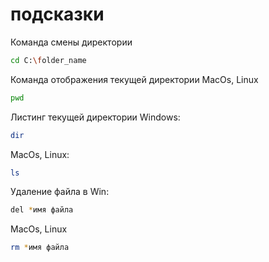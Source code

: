 # подсказки

Команда смены директории
```sh
cd C:\folder_name
```

Команда отображения текущей директории MacOs, Linux
```sh
pwd
```

Листинг текущей директории 
Windows:
```sh
dir
```
MacOs, Linux:
```sh
ls
```

Удаление файла в Win:
```sh
del *имя файла
```
MacOs, Linux
```sh
rm *имя файла
```


